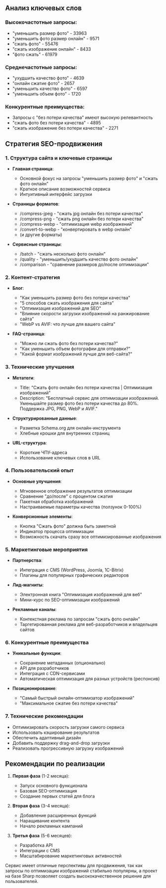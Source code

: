 ## Анализ ключевых слов

### Высокочастотные запросы:
- "уменьшить размер фото" - 33963
- "уменьшить фото размер онлайн" - 9571
- "сжать фото" - 55476
- "сжать изображение онлайн" - 8433
- "фото сжать" - 61979

### Среднечастотные запросы:
- "ухудшить качество фото" - 4639
- "онлайн сжатие фото" - 2657
- "уменьшить качество фото" - 6597
- "уменьшить объем фото" - 1720

### Конкурентные преимущества:
- Запросы с "без потери качества" имеют высокую релевантность
- "сжать фото без потери качества" - 4895
- "сжать изображение без потери качества" - 2271

## Стратегия SEO-продвижения

### 1. Структура сайта и ключевые страницы

- **Главная страница**: 
  - Основной фокус на запросы "уменьшить размер фото" и "сжать фото онлайн"
  - Краткое описание возможностей сервиса
  - Интуитивный интерфейс загрузки

- **Страницы форматов**:
  - /compress-jpeg - "сжать jpg онлайн без потери качества"
  - /compress-png - "сжать png онлайн без потери качества"
  - /compress-webp - "оптимизация webp изображений"
  - /convert-to-webp - "конвертировать в webp онлайн"
  - (и другие форматы)

- **Сервисные страницы**:
  - /batch - "сжать несколько фото онлайн"
  - /quality - "уменьшить/ухудшить качество фото онлайн"
  - /comparison - "сравнение размеров до/после оптимизации"

### 2. Контент-стратегия

- **Блог**:
  - "Как уменьшить размер фото без потери качества"
  - "5 способов сжать изображения для сайта"
  - "Оптимизация изображений для SEO"
  - "Влияние скорости загрузки изображений на ранжирование сайта"
  - "WebP vs AVIF: что лучше для вашего сайта"

- **FAQ-страница**:
  - "Можно ли сжать фото без потери качества?"
  - "Как уменьшить объем фотографии для отправки?"
  - "Какой формат изображений лучше для веб-сайта?"

### 3. Технические улучшения

- **Метатеги**:
  - Title: "Сжать фото онлайн без потери качества | Оптимизация изображений"
  - Description: "Бесплатный сервис для оптимизации изображений. Уменьшайте размер фото без потери качества до 80%. Поддержка JPG, PNG, WebP и AVIF."

- **Структурированные данные**:
  - Разметка Schema.org для онлайн-инструмента
  - Хлебные крошки для внутренних страниц

- **URL-структура**:
  - Короткие ЧПУ-адреса
  - Использование ключевых слов в URL

### 4. Пользовательский опыт

- **Основные улучшения**:
  - Мгновенное отображение результатов оптимизации
  - Сравнение "до/после" с процентом сжатия
  - Пакетная обработка изображений
  - Настраиваемые параметры качества (ползунок 0-100%)

- **Конверсионные элементы**:
  - Кнопка "Сжать фото" должна быть заметной
  - Индикатор процесса оптимизации
  - Возможность скачать сразу все оптимизированные изображения

### 5. Маркетинговые мероприятия

- **Партнерства**:
  - Интеграция с CMS (WordPress, Joomla, 1C-Bitrix)
  - Плагины для популярных графических редакторов

- **Лид-магниты**:
  - Электронная книга "Оптимизация изображений для веб"
  - Мини-курс по SEO-оптимизации изображений

- **Рекламные каналы**:
  - Контекстная реклама по запросам "сжать фото онлайн"
  - Таргетированная реклама для веб-разработчиков и владельцев сайтов

### 6. Конкурентные преимущества

- **Уникальные функции**:
  - Сохранение метаданных (опционально)
  - API для разработчиков
  - Интеграция с CDN-сервисами
  - Автоматическая оптимизация для разных устройств (респонсив)

- **Позиционирование**:
  - "Самый быстрый онлайн-оптимизатор изображений"
  - "Максимальное сжатие без потери качества"

### 7. Технические рекомендации

- Оптимизировать скорость загрузки самого сервиса
- Использовать кэширование результатов
- Обеспечить адаптивный дизайн
- Добавить поддержку drag-and-drop загрузки
- Реализовать прогрессивную загрузку изображений

## Рекомендации по реализации

1. **Первая фаза** (1-2 месяца):
   - Запуск основного функционала
   - Базовая SEO-оптимизация
   - Создание первых статей для блога

2. **Вторая фаза** (3-4 месяца):
   - Добавление расширенных функций
   - Наращивание контента
   - Начало рекламных кампаний

3. **Третья фаза** (5-6 месяцев):
   - Разработка API
   - Интеграции с CMS
   - Масштабирование маркетинговых активностей

Сервис имеет отличные перспективы для продвижения, так как запросы по оптимизации изображений стабильно популярны, а проект на базе Sharp позволяет создать высококачественное решение для пользователей.
